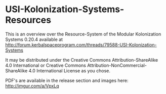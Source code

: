 USI-Kolonization-Systems-Resources
==================================

This is an overview over the Resource-System of the Modular Kolonization Systems 0.20.4 available at http://forum.kerbalspaceprogram.com/threads/79588-USI-Kolonization-Systems

It may be distributed under the Creative Commons
Attribution-ShareAlike 4.0 International or Creative Commons
Attribution-NonCommercial-ShareAlike 4.0 International License as you
chose.

PDF's are available in the release section and images here: http://imgur.com/a/VpxLq
